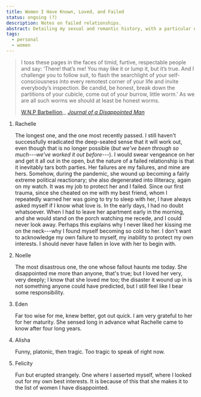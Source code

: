 ```yaml
---
title: Women I Have Known, Loved, and Failed
status: ongoing (?)
description: Notes on failed relationships.
abstract: Detailing my sexual and romantic history, with a particular eye to recognizing patterns. Patterns in the women I become attached to; patterns in our relations; patterns in their failure.
tags:
  - personal
  - women
---
```


> I toss these pages in the faces of timid, furtive, respectable people and say: ‘There! that’s me! You may like it or lump it, but it’s true. And I challenge you to follow suit, to flash the searchlight of your self-consciousness into every remotest corner of your life and invite everybody’s inspection. Be candid, be honest, break down the partitions of your cubicle, come out of your burrow, little worm.’ As we are all such worms we should at least be honest worms.
> 
> [W.N.P Barbellion](https://en.wikipedia.org/wiki/W._N._P._Barbellion),_ [*Journal of a Disappointed Man*](https://www.pseudopodium.org/barbellionblog/books.html)

1. Rachelle

	The longest one, and the one most recently passed. I still haven't successfully eradicated the deep-seated sense that it will work out, even though that is no longer possible (*but we've been through so much---we've worked it out before---*). I would swear vengeance on her and get it all out in the open, but the nature of a failed relationship is that it inevitably tars both parties. Her failures are my failures, and mine are hers. Somehow, during the pandemic, she wound up becoming a fairly extreme political reactionary; she also degenerated into illiteracy, again on my watch. It was my job to protect her and I failed. Since our first trauma, since she cheated on me with my best friend, whom I repeatedly warned her was going to try to sleep with her, I have always asked myself if I know what love is. In the early days, I had no doubt whatsoever. When I had to leave her apartment early in the morning, and she would stand on the porch watching me recede, and I could never look away. Perhaps this explains why I never liked her kissing me on the neck---why I found myself becoming so cold to her. I don't want to acknowledge my own failure to myself, my inability to protect my own interests. I should never have fallen in love with her to begin with.

2. Noelle

	The most disastrous one, the one whose fallout haunts me today. She disappointed me more than anyone, that's true; but I loved her very, very deeply; I know that she loved me too; the disaster it wound up in is not something anyone could have predicted, but I still feel like I bear some responsibility.

2. Eden

	Far too wise for me, knew better, got out quick. I am very grateful to her for her maturity. She sensed long in advance what Rachelle came to know after four long years.

2. Alisha

	Funny, platonic, then tragic. Too tragic to speak of right now.

2. Felicity

	Fun but erupted strangely. One where I asserted myself, where I looked out for my own best interests. It is because of this that she makes it to the list of women I have disappointed.
